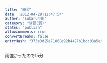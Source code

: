 ```yaml
---
title: "練習"
date: '2012-04-29T11:47:54'
author: "subaru44k"
category: "練習(弱)"
status: "publish"
allowComments: true
convertBreaks: false
entryHash: "373e3d25e71068e92b4497b1bdc98a5e"
---
```

雨強かったので15分

